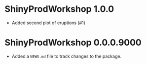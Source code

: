 # ShinyProdWorkshop 1.0.0
* Added second plot of eruptions (#1)

# ShinyProdWorkshop 0.0.0.9000

* Added a `NEWS.md` file to track changes to the package.
